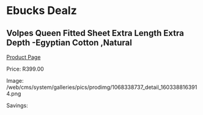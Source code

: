 
# Ebucks Dealz
## Volpes Queen Fitted Sheet Extra Length Extra Depth -Egyptian Cotton ,Natural
[Product Page](https://www.ebucks.com/web/shop/productSelected.do?prodId=1068338737&catId=704984344)

Price: R399.00

Image: /web/cms/system/galleries/pics/prodimg/1068338737_detail_1603388163914.png

Savings: 


	